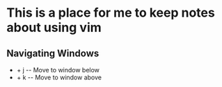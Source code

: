 # This is a place for me to keep notes about using vim

Navigating Windows
-------------------
* <C-w> + j   --    Move to window below
* <C-w> + k   --    Move to window above
